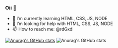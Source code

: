 ### Oii 👋

- 🌱 I’m currently learning HTML, CSS, JS, NODE
- 🤔 I’m looking for help with HTML, CSS, JS, NODE
- 📫 How to reach me: @rdGxd


[![Anurag's GitHub stats](https://github-readme-stats.vercel.app/api?username=rdGxd)](https://github.com/anuraghazra/github-readme-stats)
![Anurag's GitHub stats](https://github-readme-stats.vercel.app/api?username=rdGxd&count_private=true)

